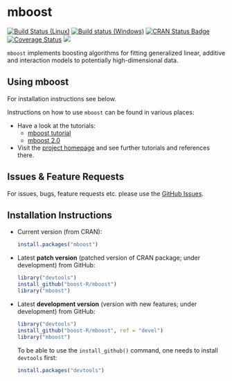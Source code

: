 mboost
======

[![Build Status (Linux)](https://travis-ci.org/boost-R/mboost.svg?branch=master)](https://travis-ci.org/boost-R/mboost)
[![Build status (Windows)](https://ci.appveyor.com/api/projects/status/5mkvicgin1j6pfc6/branch/master?svg=true)](https://ci.appveyor.com/project/hofnerb/mboost-h73a1/branch/master)
[![CRAN Status Badge](http://www.r-pkg.org/badges/version/mboost)](http://cran.r-project.org/package=mboost)
[![Coverage Status](https://coveralls.io/repos/boost-R/mboost/badge.svg?branch=master&service=github)](https://coveralls.io/github/boost-R/mboost?branch=master)
[![](http://cranlogs.r-pkg.org/badges/mboost)](http://cran.rstudio.com/web/packages/mboost/index.html)

`mboost` implements boosting algorithms for fitting generalized linear, additive and interaction models
to potentially high-dimensional data.

## Using mboost

For installation instructions see below.

Instructions on how to use `mboost` can be found in various places:
- Have a look at the tutorials:
  - [mboost tutorial](http://cran.r-project.org/web/packages/mboost/vignettes/mboost_tutorial.pdf)
  - [mboost 2.0](http://cran.r-project.org/web/packages/mboost/vignettes/mboost.pdf)
- Visit the [project homepage](http://mboost.r-forge.r-project.org/) and see further tutorials and references there.

## Issues & Feature Requests

For issues, bugs, feature requests etc. please use the [GitHub Issues](https://github.com/boost-R/mboost/issues).

## Installation Instructions

- Current version (from CRAN):
  ```r
  install.packages("mboost")
  ```

- Latest **patch version** (patched version of CRAN package; under development) from GitHub:
  ```r
  library("devtools")
  install_github("boost-R/mboost")
  library("mboost")
  ```

- Latest **development version** (version with new features; under development) from GitHub:
  ```r
  library("devtools")
  install_github("boost-R/mboost", ref = "devel")
  library("mboost")
  ```

  To be able to use the `install_github()` command, one needs to install `devtools` first:
  ```r
  install.packages("devtools")
  ```


